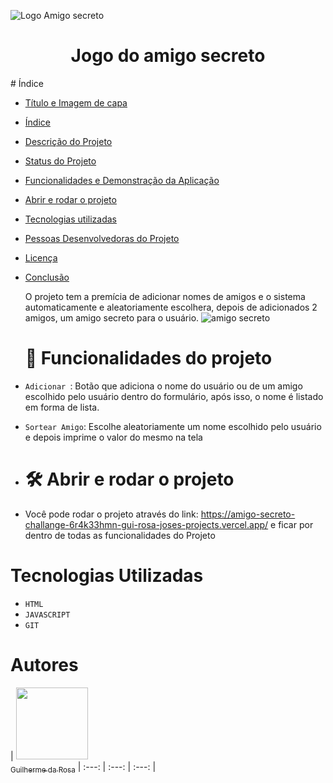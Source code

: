![Logo Amigo secreto](https://github.com/user-attachments/assets/31e36db6-20a6-463b-886c-705fb5446baf)
<h1 align="center"> Jogo do amigo secreto</h1>
# Índice 

* [Título e Imagem de capa](#Título-e-Imagem-de-capa)
* [Índice](#índice)
* [Descrição do Projeto](#descrição-do-projeto)
* [Status do Projeto](#status-do-Projeto)
* [Funcionalidades e Demonstração da Aplicação](#funcionalidades-e-demonstração-da-aplicação)
* [Abrir e rodar o projeto](#acesso-ao-projeto)
* [Tecnologias utilizadas](#tecnologias-utilizadas)
* [Pessoas Desenvolvedoras do Projeto](#pessoas-desenvolvedoras)
* [Licença](#licença)
* [Conclusão](#conclusão)

  O projeto tem a premícia de adicionar nomes de amigos e o sistema automaticamente e aleatoriamente escolhera, depois de adicionados 2 amigos, um amigo secreto para o usuário.
  ![amigo secreto](https://github.com/user-attachments/assets/6621db8f-1268-4cfe-aafe-122b069ebcf3)

  # :hammer: Funcionalidades do projeto

- `Adicionar `: Botão que adiciona o nome do usuário ou de um amigo escolhido pelo usuário dentro do formulário, após isso, o nome é listado em forma de lista.
- `Sortear Amigo`: Escolhe aleatoriamente um nome escolhido pelo usuário e depois imprime o valor do mesmo na tela

- # 🛠️ Abrir e rodar o projeto

- Você pode rodar o projeto através do link: https://amigo-secreto-challange-6r4k33hmn-gui-rosa-joses-projects.vercel.app/ e ficar por dentro de todas as funcionalidades do Projeto

# Tecnologias Utilizadas
- `HTML`
- `JAVASCRIPT`
- `GIT`

# Autores

| [<img loading="Guilherme" src="https://avatars.githubusercontent.com/u/195639648?v=4&size=64" width=115><br><sub>Guilherme da Rosa</sub>](https://github.com/camilafernanda) 
| :---: | :---: | :---: |

